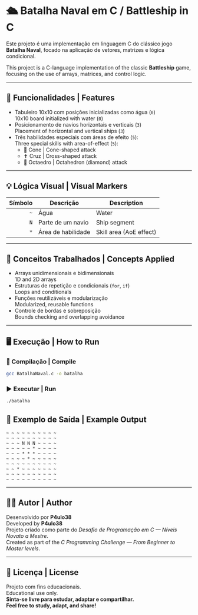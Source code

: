 # 🛳️ Batalha Naval em C / Battleship in C

Este projeto é uma implementação em linguagem C do clássico jogo **Batalha Naval**, focado na aplicação de vetores, matrizes e lógica condicional.

This project is a C-language implementation of the classic **Battleship** game, focusing on the use of arrays, matrices, and control logic.

---

## 🚀 Funcionalidades | Features

- Tabuleiro 10x10 com posições inicializadas como água (`0`)  
  10x10 board initialized with water (`0`)
- Posicionamento de navios horizontais e verticais (`3`)  
  Placement of horizontal and vertical ships (`3`)
- Três habilidades especiais com áreas de efeito (`5`):  
  Three special skills with area-of-effect (`5`):
  - 🎯 Cone | Cone-shaped attack  
  - ✝️ Cruz | Cross-shaped attack  
  - 💎 Octaedro | Octahedron (diamond) attack  

---

## 💡 Lógica Visual | Visual Markers

| Símbolo | Descrição             | Description             |
|--------:|------------------------|--------------------------|
| `~`     | Água                   | Water                    |
| `N`     | Parte de um navio      | Ship segment             |
| `*`     | Área de habilidade     | Skill area (AoE effect)  |

---

## 🧠 Conceitos Trabalhados | Concepts Applied

- Arrays unidimensionais e bidimensionais  
  1D and 2D arrays  
- Estruturas de repetição e condicionais (`for`, `if`)  
  Loops and conditionals  
- Funções reutilizáveis e modularização  
  Modularized, reusable functions  
- Controle de bordas e sobreposição  
  Bounds checking and overlapping avoidance  

---

## 🖥️ Execução | How to Run

### 🔧 Compilação | Compile

```bash
gcc BatalhaNaval.c -o batalha
```

### ▶️ Executar | Run

```bash
./batalha
```



## 📸 Exemplo de Saída | Example Output

```
~ ~ ~ ~ ~ ~ ~ ~ ~ ~
~ ~ ~ ~ ~ ~ ~ ~ ~ ~
~ ~ ~ N N N ~ ~ ~ ~
~ ~ ~ ~ ~ * ~ ~ ~ ~
~ ~ ~ * * * ~ ~ ~ ~
~ ~ ~ ~ * ~ ~ ~ ~ ~
~ ~ ~ ~ ~ ~ ~ ~ ~ ~
~ ~ * ~ ~ ~ ~ ~ ~ ~
~ ~ ~ ~ ~ ~ ~ ~ ~ ~
~ ~ ~ ~ ~ ~ ~ ~ ~ ~
```

---

## 👨‍💻 Autor | Author

Desenvolvido por **P4ulo38**  
Developed by **P4ulo38**  
Projeto criado como parte do *Desafio de Programação em C — Níveis Novato a Mestre*.  
Created as part of the *C Programming Challenge — From Beginner to Master levels*.

---

## 🚀 Licença | License

Projeto com fins educacionais.  
Educational use only.  
**Sinta-se livre para estudar, adaptar e compartilhar.**  
**Feel free to study, adapt, and share!**
